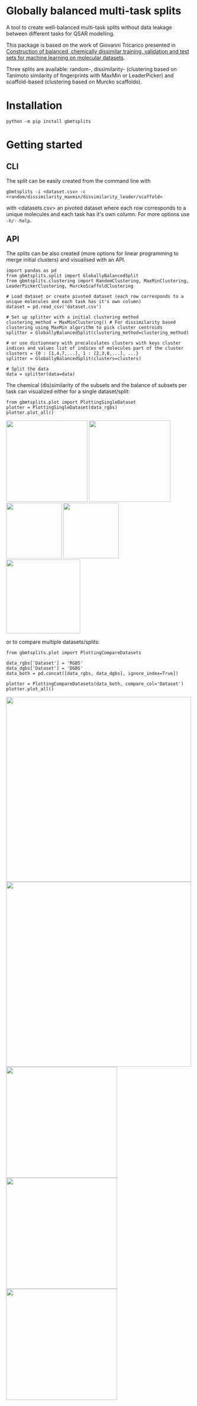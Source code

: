 # Globally balanced multi-task splits

A tool to create well-balanced multi-task splits without data leakage between different tasks for QSAR modelling.

This package is based on the work of Giovanni Tricarico presented in [Construction of balanced, chemically dissimilar training, validation and test sets for machine learning on molecular datasets](https://chemrxiv.org/engage/chemrxiv/article-details/6253d85d88636ca19c0de92d). 

Three splits are available: random-, dissimilarity- (clustering based on Tanimoto similarity of fingerprints with MaxMin or LeaderPicker) and scaffold-based (clustering based on Murcko scaffolds).

# Installation

```
python -m pip install gbmtsplits
```

# Getting started

## CLI
The split can be easily created from the command line with

```
gbmtsplits -i <dataset.csv> -c <random/dissimilarity_maxmin/dissimilarity_leader/scaffold> 
```
with <datasets.csv> an pivoted dataset where each row corresponds to a unique molecules and each task has it's own column. For more options use `-h/--help`.

## API

The splits can be also created (more options for linear programming to merge initial clusters) and visualised with an API. 

```
import pandas as pd
from gbmtsplits.split import GloballyBalancedSplit
from gbmtsplits.clustering import RandomClustering, MaxMinClustering, LeaderPickerClustering, MurckoScaffoldClustering

# Load dataset or create pivoted dataset (each row corresponds to a unique molecules and each task has it's own column)
dataset = pd.read_csv('dataset.csv')

# Set up splitter with a initial clustering method
clustering_method = MaxMinClustering() # For dissimilarity based clustering using MaxMin algorithm to pick cluster centroids
splitter = GloballyBalancedSplit(clustering_method=clustering_method)

# or use dictionnary with precalculates clusters with keys cluster indices and values list of indices of molecules part of the cluster
clusters = {0 : [1,4,7,...], 1 : [2,3,8,...], ...}
splitter = GloballyBalancedSplit(clusters=clusters)

# Split the data
data = splitter(data=data)
```

The chemical (dis)similarity of the subsets and the balance of subsets per task can visualized either for a single dataset/split:
```
from gbmtsplits.plot import PlottingSingleDataset
plotter = PlottingSingleDataset(data_rgbs)
plotter.plot_all()
```
<p float="left">
  <img src="https://user-images.githubusercontent.com/25030163/219752130-01e16b4a-e056-4136-9b88-44a6e5e26385.png" width="220"> 
  <img src="https://user-images.githubusercontent.com/25030163/219752240-90bb5df9-e8db-4c3a-9a47-0d3e1f130acb.png" width="220"> 
  <img src="https://user-images.githubusercontent.com/25030163/220315575-f9c12fb6-0ff9-4cf7-aa93-f218be36cd97.png" width="150"> 
  <img src="https://user-images.githubusercontent.com/25030163/220315711-6ddb8470-c966-47a6-85ba-cae036f59b1f.png" width="150"> 
  <img src="https://user-images.githubusercontent.com/25030163/219752297-7b952b1e-ad4e-485f-b786-f8a6087e084c.png" width="200"> 
</p>

or to compare multiple datasets/splits:
```
from gbmtsplits.plot import PlottingCompareDatasets

data_rgbs['Dataset'] = 'RGBS'
data_dgbs['Dataset'] = 'DGBS'
data_both = pd.concat([data_rgbs, data_dgbs], ignore_index=True])

plotter = PlottingCompareDatasets(data_both, compare_col='Dataset')
plotter.plot_all()
```
<p float="left">
  <img src="https://user-images.githubusercontent.com/25030163/219757615-d64b869d-dc19-4506-a3da-b23658009677.png" width="500"> 
  <img src="https://user-images.githubusercontent.com/25030163/219757669-f298712e-8409-41bc-8722-5df3e829f1de.png" width="500"> 
  <img src="https://user-images.githubusercontent.com/25030163/219757718-51dd6b3a-b5cd-40fb-b525-427762833258.png" width="300"> 
  <img src="https://user-images.githubusercontent.com/25030163/220318196-2016ba5a-b641-414f-b11a-afff9be2edfe.png" width="300"> 
  <img src="https://user-images.githubusercontent.com/25030163/219757781-e41b68f0-f1f8-4eac-9d13-88e2b42010e4.png" width="300"> 
</p>
